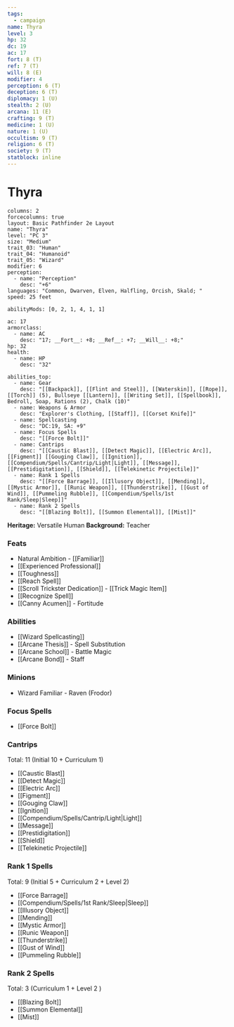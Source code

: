 ```yaml
---
tags:
  - campaign
name: Thyra
level: 3
hp: 32
dc: 19
ac: 17
fort: 8 (T)
ref: 7 (T)
will: 8 (E)
modifier: 4
perception: 6 (T)
deception: 6 (T)
diplomacy: 1 (U)
stealth: 2 (U)
arcana: 11 (E)
crafting: 9 (T)
medicine: 1 (U)
nature: 1 (U)
occultism: 9 (T)
religion: 6 (T)
society: 9 (T)
statblock: inline
---
```

# Thyra

```statblock
columns: 2
forcecolumns: true
layout: Basic Pathfinder 2e Layout
name: "Thyra"
level: "PC 3"
size: "Medium"
trait_03: "Human"
trait_04: "Humanoid"
trait_05: "Wizard"
modifier: 6
perception:
  - name: "Perception"
    desc: "+6"
languages: "Common, Dwarven, Elven, Halfling, Orcish, Skald; "
speed: 25 feet

abilityMods: [0, 2, 1, 4, 1, 1]

ac: 17
armorclass:
  - name: AC
    desc: "17; __Fort__: +8; __Ref__: +7; __Will__: +8;"
hp: 32
health:
  - name: HP
    desc: "32"

abilities_top:
  - name: Gear
    desc: "[[Backpack]], [[Flint and Steel]], [[Waterskin]], [[Rope]], [[Torch]] (5), Bullseye [[Lantern]], [[Writing Set]], [[Spellbook]], Bedroll, Soap, Rations (2), Chalk (10)"
  - name: Weapons & Armor
    desc: "Explorer's Clothing, [[Staff]], [[Corset Knife]]"
  - name: Spellcasting
    desc: "DC:19, SA: +9"
  - name: Focus Spells
    desc: "[[Force Bolt]]"
  - name: Cantrips
    desc: "[[Caustic Blast]], [[Detect Magic]], [[Electric Arc]], [[Figment]] [[Gouging Claw]], [[Ignition]], [[Compendium/Spells/Cantrip/Light|Light]], [[Message]], [[Prestidigitation]], [[Shield]], [[Telekinetic Projectile]]"
  - name: Rank 1 Spells
    desc: "[[Force Barrage]], [[Illusory Object]], [[Mending]], [[Mystic Armor]], [[Runic Weapon]], [[Thunderstrike]], [[Gust of Wind]], [[Pummeling Rubble]], [[Compendium/Spells/1st Rank/Sleep|Sleep]]"
  - name: Rank 2 Spells
    desc: "[[Blazing Bolt]], [[Summon Elemental]], [[Mist]]" 
```


**Heritage:** Versatile Human
**Background:** Teacher

### Feats

- Natural Ambition - [[Familiar]]
- [[Experienced Professional]]
- [[Toughness]]
- [[Reach Spell]]
- [[Scroll Trickster Dedication]] - [[Trick Magic Item]]
- [[Recognize Spell]]
- [[Canny Acumen]] - Fortitude

### Abilities

- [[Wizard Spellcasting]]
- [[Arcane Thesis]] - Spell Substitution
- [[Arcane School]] - Battle Magic
- [[Arcane Bond]] - Staff

### Minions

- Wizard Familiar - Raven (Frodor)

### Focus Spells

- [[Force Bolt]]

### Cantrips

Total: 11 (Initial 10 + Curriculum 1)
- [[Caustic Blast]]
- [[Detect Magic]]
- [[Electric Arc]]
- [[Figment]]
- [[Gouging Claw]]
- [[Ignition]]
- [[Compendium/Spells/Cantrip/Light|Light]]
- [[Message]]
- [[Prestidigitation]]
- [[Shield]]
- [[Telekinetic Projectile]]

### Rank 1 Spells

Total: 9 (Initial 5 + Curriculum 2 + Level 2)
- [[Force Barrage]]
- [[Compendium/Spells/1st Rank/Sleep|Sleep]]
- [[Illusory Object]]
- [[Mending]]
- [[Mystic Armor]]
- [[Runic Weapon]]
- [[Thunderstrike]]
- [[Gust of Wind]]
- [[Pummeling Rubble]]

### Rank 2 Spells

Total: 3 (Curriculum 1 + Level 2 )
- [[Blazing Bolt]]
- [[Summon Elemental]]
- [[Mist]]